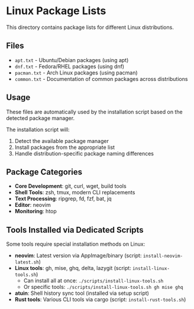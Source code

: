 # Linux Package Lists

This directory contains package lists for different Linux distributions.

## Files

- `apt.txt` - Ubuntu/Debian packages (using apt)
- `dnf.txt` - Fedora/RHEL packages (using dnf)
- `pacman.txt` - Arch Linux packages (using pacman)
- `common.txt` - Documentation of common packages across distributions

## Usage

These files are automatically used by the installation script based on the detected package manager.

The installation script will:
1. Detect the available package manager
1. Install packages from the appropriate list
1. Handle distribution-specific package naming differences

## Package Categories

- **Core Development**: git, curl, wget, build tools
- **Shell Tools**: zsh, tmux, modern CLI replacements
- **Text Processing**: ripgrep, fd, fzf, bat, jq
- **Editor**: neovim
- **Monitoring**: htop

## Tools Installed via Dedicated Scripts

Some tools require special installation methods on Linux:

- **neovim**: Latest version via AppImage/binary (script: `install-neovim-latest.sh`)
- **Linux tools**: gh, mise, ghq, delta, lazygit (script: `install-linux-tools.sh`)
  - Can install all at once: `./scripts/install-linux-tools.sh`
  - Or specific tools: `./scripts/install-linux-tools.sh gh mise ghq`
- **atuin**: Shell history sync tool (installed via setup script)
- **Rust tools**: Various CLI tools via cargo (script: `install-rust-tools.sh`)
